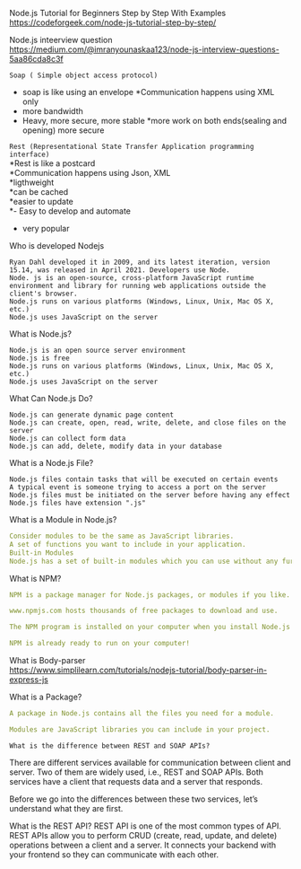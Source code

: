 Node.js Tutorial for Beginners Step by Step With Examples https://codeforgeek.com/node-js-tutorial-step-by-step/<br>

Node.js inteerview question https://medium.com/@imranyounaskaa123/node-js-interview-questions-5aa86cda8c3f
<br>

```Soap ( Simple object access protocol)```<br>
* soap is like using an envelope
*Communication happens using XML only
* more bandwidth
* Heavy, more secure, more stable
*more work on  both ends(sealing and opening) more secure

```Rest (Representational State Transfer Application programming interface)```<br>
*Rest is like a postcard<br>
*Communication happens using Json, XML<br>
*ligthweight <br>
*can be cached <br>
*easier to update <br>
*- Easy to develop and automate <br>
- very popular<br>



  
 


Who is developed Nodejs

    Ryan Dahl developed it in 2009, and its latest iteration, version 15.14, was released in April 2021. Developers use Node.
    Node. js is an open-source, cross-platform JavaScript runtime environment and library for running web applications outside the client's browser.
    Node.js runs on various platforms (Windows, Linux, Unix, Mac OS X, etc.)
    Node.js uses JavaScript on the server

What is Node.js?

    Node.js is an open source server environment
    Node.js is free
    Node.js runs on various platforms (Windows, Linux, Unix, Mac OS X, etc.)
    Node.js uses JavaScript on the server

What Can Node.js Do?

    Node.js can generate dynamic page content
    Node.js can create, open, read, write, delete, and close files on the server
    Node.js can collect form data
    Node.js can add, delete, modify data in your database

What is a Node.js File?

    Node.js files contain tasks that will be executed on certain events
    A typical event is someone trying to access a port on the server
    Node.js files must be initiated on the server before having any effect
    Node.js files have extension ".js"

What is a Module in Node.js?<br>
```yaml
Consider modules to be the same as JavaScript libraries.
A set of functions you want to include in your application.
Built-in Modules
Node.js has a set of built-in modules which you can use without any further installation.
```
What is NPM?
```yaml
NPM is a package manager for Node.js packages, or modules if you like.

www.npmjs.com hosts thousands of free packages to download and use.

The NPM program is installed on your computer when you install Node.js

NPM is already ready to run on your computer!

```
What is Body-parser<br>
https://www.simplilearn.com/tutorials/nodejs-tutorial/body-parser-in-express-js

What is a Package?
```yaml
A package in Node.js contains all the files you need for a module.

Modules are JavaScript libraries you can include in your project.

```

```What is the difference between REST and SOAP APIs?```

There are different services available for communication between client and server. Two of them are widely used, i.e., REST and SOAP APIs. Both services have a client that requests data and a server that responds.

Before we go into the differences between these two services, let’s understand what they are first.

What is the REST API?
REST API is one of the most common types of API. REST APIs allow you to perform CRUD (create, read, update, and delete) operations between a client and a server. It connects your backend with your frontend so they can communicate with each other.

